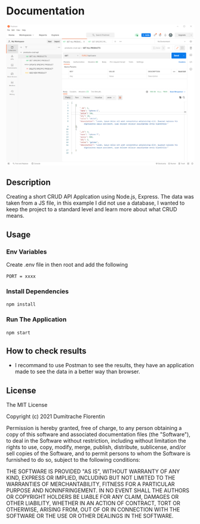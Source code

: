 # Documentation

![CRUD API](./design/postman_routes.png)


## Description

Creating a short CRUD API Applcation using Node.js, Express. The data was taken from a JS file, in this example I did not use a database, I wanted to keep the project to a standard level and learn more about what CRUD means.

## Usage

### Env Variables

Create .env file in then root and add the following

```
PORT = xxxx
```

### Install Dependencies

```
npm install
```

### Run The Application

```
npm start
```

## How to check results

- I recommand to use Postman to see the results, they have an application made to see the data in a better way than browser.

## License

The MIT License

Copyright (c) 2021 Dumitrache Florentin

Permission is hereby granted, free of charge, to any person obtaining a copy of this software and associated documentation files (the "Software"), to deal in the Software without restriction, including without limitation the rights to use, copy, modify, merge, publish, distribute, sublicense, and/or sell copies of the Software, and to permit persons to whom the Software is furnished to do so, subject to the following conditions:

THE SOFTWARE IS PROVIDED "AS IS", WITHOUT WARRANTY OF ANY KIND, EXPRESS OR IMPLIED, INCLUDING BUT NOT LIMITED TO THE WARRANTIES OF MERCHANTABILITY, FITNESS FOR A PARTICULAR PURPOSE AND NONINFRINGEMENT. IN NO EVENT SHALL THE AUTHORS OR COPYRIGHT HOLDERS BE LIABLE FOR ANY CLAIM, DAMAGES OR OTHER LIABILITY, WHETHER IN AN ACTION OF CONTRACT, TORT OR OTHERWISE, ARISING FROM, OUT OF OR IN CONNECTION WITH THE SOFTWARE OR THE USE OR OTHER DEALINGS IN THE SOFTWARE.